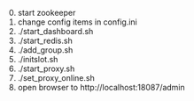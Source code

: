 0. start zookeeper 
1. change config items in config.ini 
2. ./start_dashboard.sh 
3. ./start_redis.sh 
4. ./add_group.sh 
5. ./initslot.sh 
6. ./start_proxy.sh 
7. ./set_proxy_online.sh 
8. open browser to http://localhost:18087/admin 

